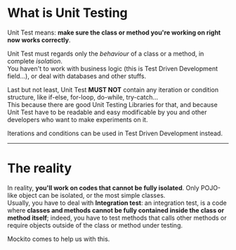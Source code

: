 
<h1> What is Unit Testing </h1>

Unit Test means: <b>make sure the class or method you're working on right now works correctly</b>.

Unit Test must regards only the <i>behaviour</i> of a class or a method, in complete <i>isolation</i>. <br />You haven't to work with business logic (this is Test Driven Development field...), or deal with databases and other stuffs.

Last but not least, Unit Test <b>MUST NOT</b> contain any iteration or condition structure, like if-else, for-loop, do-while, try-catch... 
<br />
This because there are good Unit Testing Libraries for that, and because Unit Test have to be readable and easy modificable by you and other developers who want to make experiments on it.

Iterations and conditions can be used in Test Driven Development instead.

---

<h1>The reality</h1>

In reality, <b>you'll work on codes that cannot be fully isolated</b>. Only POJO-like object can be isolated, or the most simple classes. <br />Usually, you have to deal with <b>Integration test</b>: an integration test, is a code where <b>classes and methods cannot be fully contained inside the class or method itself</b>; indeed, you have to test methods that calls other methods or require objects outside of the class or method under testing.

Mockito comes to help us with this.
